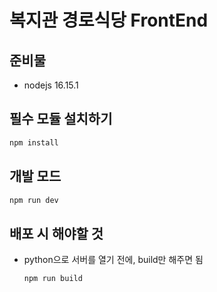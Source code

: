 # 복지관 경로식당 FrontEnd

## 준비물
- nodejs 16.15.1

## 필수 모듈 설치하기

```powershell
npm install
```

## 개발 모드
```powershell
npm run dev
```

## 배포 시 해야할 것
- python으로 서버를 열기 전에, build만 해주면 됨
    ```powershell
    npm run build
    ```
